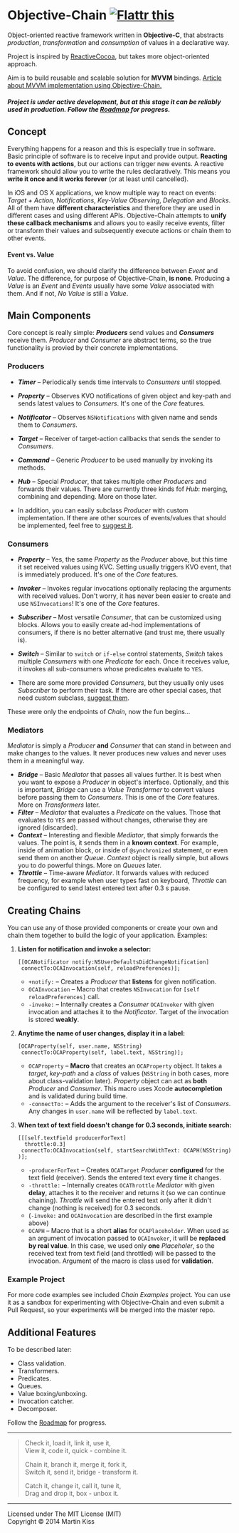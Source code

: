 Objective-Chain <a href="https://flattr.com/submit/auto?user_id=Tricertops&url=http%3A%2F%2Fgithub.com%2FiMartinKiss%2FObjective-Chain" target="_blank"><img src="https://api.flattr.com/button/flattr-badge-large.png" alt="Flattr this" title="Flattr this" border="0"></a>
===============

Object-oriented reactive framework written in **Objective-C**, that abstracts _production_, _transformation_ and _consumption_ of values in a declarative way.

Project is inspired by [ReactiveCocoa](https://github.com/ReactiveCocoa/ReactiveCocoa), but takes more object-oriented approach.

Aim is to build reusable and scalable solution for **MVVM** bindings. [Article about MVVM implementation using Objective-Chain.](https://gist.github.com/iMartinKiss/bd038dfbf0663818b0ad)


##### Project is under active development, but at this stage it can be reliably used in production. Follow the [Roadmap](https://github.com/iMartinKiss/Objective-Chain/issues/1) for progress.


Concept
-------

Everything happens for a reason and this is especially true in software. Basic principle of software is to receive input and provide output. **Reacting to events with actions**, but our actions can trigger new events. A reactive framework should allow you to write the rules declaratively. This means you **write it once and it works forever** (or at least until cancelled).

In iOS and OS X applications, we know multiple way to react on events: *Target + Action*, *Notifications*, *Key-Value Observing*, *Delegation* and *Blocks*. All of them have **different characteristics** and therefore they are used in different cases and using different APIs. Objective-Chain attempts to **unify these callback mechanisms** and allows you to easily receive events, filter or transform their values and subsequently execute actions or chain them to other events.


#### Event vs. Value

To avoid confusion, we should clarify the difference between *Event* and *Value*. The difference, for purpose of Objective-Chain, **is none**. Producing a *Value* is an *Event* and *Events* usually have some *Value* associated with them. And if not, *No Value* is still a *Value*.



Main Components
---------------

Core concept is really simple: ***Producers*** send values and ***Consumers*** receive them. _Producer_ and _Consumer_ are abstract terms, so the true functionality is provied by their concrete implementations.

### Producers

  - _**Timer**_ – Periodically sends time intervals to _Consumers_ until stopped.
  - _**Property**_ – Observes KVO notifications of given object and key-path and sends latest values to _Consumers_. It's one of the _Core_ features.
  - _**Notificator**_ – Observes `NSNotifications` with given name and sends them to _Consumers_.
  - _**Target**_ – Receiver of target-action callbacks that sends the sender to _Consumers_.
  - _**Command**_ – Generic _Producer_ to be used manually by invoking its methods.
  - _**Hub**_ – Special _Producer_, that takes multiple other _Producers_ and forwards their values. There are currently three kinds fof _Hub_: merging, combining and depending. More on those later.
  
  - In addition, you can easily subclass _Producer_ with custom implementation. If there are other sources of events/values that should be implemented, feel free to [suggest it](https://github.com/iMartinKiss/Objective-Chain/issues/new).

### Consumers
  - _**Property**_ – Yes, the same _Property_ as the _Producer_ above, but this time it set received values using KVC. Setting usually triggers KVO event, that is immediately produced. It's one of the _Core_ features.
  - _**Invoker**_ – Invokes regular invocations optionally replacing the arguments with received values. Don't worry, it has never been easier to create and use `NSInvocations`! It's one of the _Core_ features.
  - _**Subscriber**_ – Most versatile _Consumer_, that can be customized using blocks. Allows you to easily create ad-hod implementations of consumers, if there is no better alternative (and trust me, there usually is).
  - _**Switch**_ – Similar to `switch` or `if-else` control statements, _Switch_ takes multiple _Consumers_ with one _Predicate_ for each. Once it receives value, it invokes all sub-consumers whose predicates evaluate to `YES`.
  
  - There are some more provided _Consumers_, but they usually only uses _Subscriber_ to perform their task. If there are other special cases, that need custom subclass, [suggest them](https://github.com/iMartinKiss/Objective-Chain/issues/new).

These were only the endpoints of _Chain_, now the fun begins…

### Mediators
_Mediator_ is simply a _Producer_ **and** _Consumer_ that can stand in between and make changes to the values. It never produces new values and never uses them in a meaningful way.

  - _**Bridge**_ – Basic _Mediator_ that passes all values further. It is best when you want to expose a _Producer_ in object's interface. Optionally, and this is important, _Bridge_ can use a _Value Transformer_ to convert values before passing them to _Consumers_. This is one of the _Core_ features. More on _Transformers_ later.
  - _**Filter**_ – _Mediator_ that evaluates a _Predicate_ on the values. Those that evaluates to `YES` are passed without changes, otherwise they are ignored (discarded).
  - _**Context**_ – Interesting and flexible _Mediator_, that simply forwards the values. The point is, it sends them in a **known context**. For example, inside of animation block, or inside of `@synchronized` statement, or even send them on another _Queue_. _Context_ object is really simple, but allows you to do powerful things. More on _Queues_ later.
  - _**Throttle**_ – Time-aware _Mediator_. It forwards values with reduced frequency, for example when user types fast on keyboard, _Throttle_ can be configured to send latest entered text after 0.3 s pause.

## Creating Chains
You can use any of those provided components or create your own and chain them together to build the logic of your application. Examples:

1. **Listen for notification and invoke a selector:**
  
    ```objc
    [[OCANotificator notify:NSUserDefaultsDidChangeNotification]
     connectTo:OCAInvocation(self, reloadPreferences)];
    ```
    
    - `+notify:` – Creates a _Producer_ that **listens** for given notification.
    - `OCAInvocation` – Macro that creates `NSInvocation` for `[self reloadPreferences]` call.
    - `-invoke:` – Internally creates a _Consumer_ `OCAInvoker` with given invocation and attaches it to the _Notificator_. Target of the invocation is stored **weakly**.

2. **Anytime the name of user changes, display it in a label:**

    ```objc
    [OCAProperty(self, user.name, NSString)
     connectTo:OCAProperty(self, label.text, NSString)];
    ```
    
    - `OCAProperty` – **Macro** that creates an `OCAProperty` object. It takes a _target_, _key-path_ and a _class_ of values (`NSString` in both cases, more about class-validation later). _Property_ object can act as **both** _Producer_ and _Consumer_. This macro uses Xcode **autocompletion** and is validated during build time.
    - `-connectTo:` – Adds the argument to the receiver's list of _Consumers_. Any changes in `user.name` will be reflected by `label.text`.

3. **When text of text field doesn't change for 0.3 seconds, initiate search:**

    ```objc
    [[[self.textField producerForText]
      throttle:0.3]
     connectTo:OCAInvocation(self, startSearchWithText: OCAPH(NSString) )];
    ```
    
    - `-producerForText` – Creates `OCATarget` _Producer_ **configured** for the text field (receiver). Sends the entered text every time it changes.
    - `-throttle:` – Internally creates `OCAThrottle` _Mediator_ with given **delay**, attaches it to the receiver and returns it (so we can continue chaining). _Throttle_ will send the entered text only after it didn't change (nothing is received) for 0.3 seconds.
    - (`-invoke:` and `OCAInvocation` are described in the first example above)
    - `OCAPH` – Macro that is a short **alias** for `OCAPlaceholder`. When used as an argument of invocation passed to `OCAInvoker`, it will be **replaced by real value**. In this case, we used only **one** _Placeholer_, so the received text from text field (and throttled) will be passed to the invocation. Argument of the macro is class used for **validation**.


### Example Project
For more code examples see included _Chain Examples_ project. You can use it as a sandbox for experimenting with Objective-Chain and even submit a Pull Request, so your experiments will be merged into the master repo.


Additional Features
------------------
To be described later:

  - Class validation.
  - Transformers.
  - Predicates.
  - Queues.
  - Value boxing/unboxing.
  - Invocation catcher.
  - Decomposer.

Follow the [Roadmap](https://github.com/iMartinKiss/Objective-Chain/issues/1) for progress.

---

> Check it, load it, link it, use it,  
> View it, code it, quick - combine it.  
>
> Chain it, branch it, merge it, fork it,  
> Switch it, send it, bridge - transform it.
>
> Catch it, change it, call it, tune it,  
> Drag and drop it, box - unbox it.

---

Licensed under The MIT License (MIT)  
Copyright © 2014 Martin Kiss
